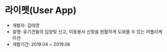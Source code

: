 # 라이펫(User App)
* 개발자: 김태영
* 설명: 유기견들의 입양및 신고, 이동봉사 신청을 원활하게 도와줄 수 있는 어플리케이션
* 개발기간: 2019.04 ~ 2019.06
